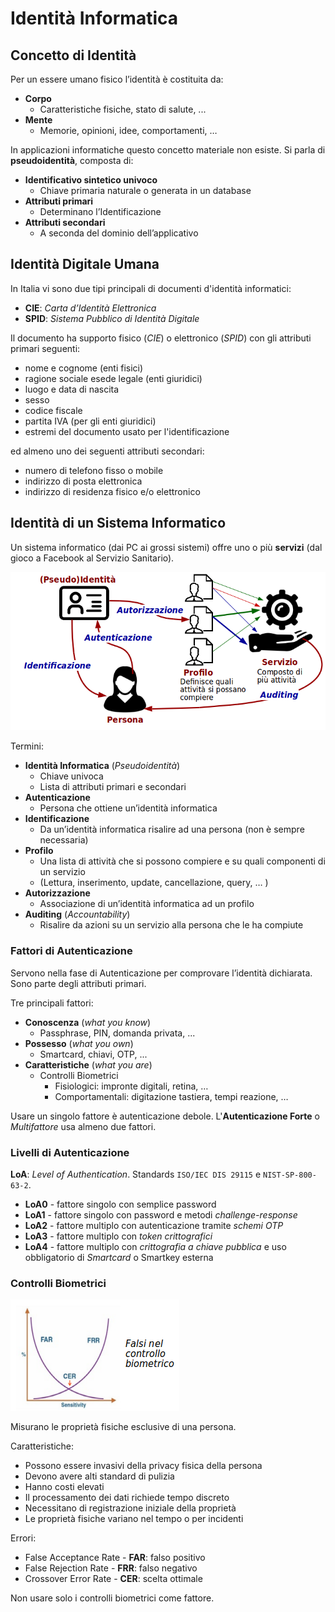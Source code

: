 # Identità Informatica

## Concetto di Identità

Per un essere umano fisico l’identità è costituita da:

* **Corpo**
  * Caratteristiche fisiche, stato di salute, ...
* **Mente**
  * Memorie, opinioni, idee, comportamenti, …

In applicazioni informatiche questo concetto materiale non esiste. Si parla di **pseudoidentità**, composta di:

* **Identificativo sintetico univoco**
  * Chiave primaria naturale o generata in un database
* **Attributi primari**
  * Determinano l’Identificazione
* **Attributi secondari**
  * A seconda del dominio dell’applicativo

## Identità Digitale Umana

In Italia vi sono due tipi principali di documenti d'identità informatici:

* **CIE**: _Carta d’Identità Elettronica_
* **SPID**: _Sistema Pubblico di Identità Digitale_

Il documento ha supporto fisico (_CIE_) o elettronico (_SPID_) con gli attributi primari seguenti:

* nome e cognome (enti fisici)
* ragione sociale esede legale (enti giuridici)
* luogo e data di nascita
* sesso
* codice fiscale
* partita IVA (per gli enti giuridici)
* estremi del documento usato per l'identificazione

ed almeno uno dei seguenti attributi secondari:

* numero di telefono fisso o mobile
* indirizzo di posta elettronica
* indirizzo di residenza fisico e/o elettronico

## Identità di un Sistema Informatico

Un sistema informatico (dai PC ai grossi sistemi) offre uno o più **servizi** (dal gioco a Facebook al Servizio Sanitario).

![IdInfo](../gitbook/images/idinfo.png)

Termini:

* **Identità Informatica** (_Pseudoidentità_)
  * Chiave univoca
  * Lista di attributi primari e secondari
* **Autenticazione**
  * Persona che ottiene un’identità informatica
* **Identificazione**
  * Da un’identità informatica risalire ad una persona (non è sempre necessaria)
* **Profilo**
  * Una lista di attività che si possono compiere e su quali componenti di un servizio
  * (Lettura, inserimento, update, cancellazione, query, … )
* **Autorizzazione**
  * Associazione di un’identità informatica ad un profilo
* **Auditing** (_Accountability_)
  * Risalire da azioni su un servizio alla persona che le ha compiute

### Fattori di Autenticazione

Servono nella fase di Autenticazione per comprovare l’identità dichiarata. Sono parte degli attributi primari.

Tre principali fattori:

* **Conoscenza** (_what you know_)
  * Passphrase, PIN, domanda privata, ...
* **Possesso** (_what you own_)
  * Smartcard, chiavi, OTP, ...
* **Caratteristiche** (_what you are_)
  * Controlli Biometrici
    * Fisiologici: impronte digitali, retina, …
    * Comportamentali: digitazione tastiera, tempi reazione, …

Usare un singolo fattore è autenticazione debole.
L'**Autenticazione Forte** o _Multifattore_ usa almeno due fattori.

### Livelli di Autenticazione

**LoA**: _Level of Authentication_. Standards `ISO/IEC DIS 29115` e `NIST-SP-800-63-2`.

* **LoA0** - fattore singolo con semplice password
* **LoA1** - fattore singolo con password e metodi _challenge-response_
* **LoA2** - fattore multiplo con autenticazione tramite _schemi OTP_
* **LoA3** - fattore multiplo con _token crittografici_
* **LoA4** - fattore multiplo con _crittografia a chiave pubblica_ e uso obbligatorio di _Smartcard_ o Smartkey esterna

### Controlli Biometrici

![Far](../gitbook/images/far.png)

Misurano le proprietà fisiche esclusive di una persona.

Caratteristiche:

* Possono essere invasivi della privacy fisica della persona
* Devono avere alti standard di pulizia
* Hanno costi elevati
* Il processamento dei dati richiede tempo discreto
* Necessitano di registrazione iniziale della proprietà
* Le proprietà fisiche variano nel tempo o per incidenti

Errori:

* False Acceptance Rate - **FAR**: falso positivo
* False Rejection Rate - **FRR**: falso negativo
* Crossover Error Rate - **CER**: scelta ottimale

Non usare solo i controlli biometrici come fattore.
